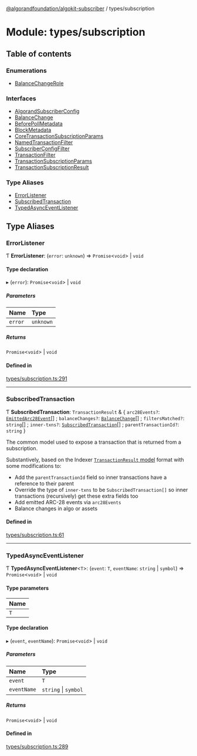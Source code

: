 [@algorandfoundation/algokit-subscriber](../README.md) / types/subscription

# Module: types/subscription

## Table of contents

### Enumerations

- [BalanceChangeRole](../enums/types_subscription.BalanceChangeRole.md)

### Interfaces

- [AlgorandSubscriberConfig](../interfaces/types_subscription.AlgorandSubscriberConfig.md)
- [BalanceChange](../interfaces/types_subscription.BalanceChange.md)
- [BeforePollMetadata](../interfaces/types_subscription.BeforePollMetadata.md)
- [BlockMetadata](../interfaces/types_subscription.BlockMetadata.md)
- [CoreTransactionSubscriptionParams](../interfaces/types_subscription.CoreTransactionSubscriptionParams.md)
- [NamedTransactionFilter](../interfaces/types_subscription.NamedTransactionFilter.md)
- [SubscriberConfigFilter](../interfaces/types_subscription.SubscriberConfigFilter.md)
- [TransactionFilter](../interfaces/types_subscription.TransactionFilter.md)
- [TransactionSubscriptionParams](../interfaces/types_subscription.TransactionSubscriptionParams.md)
- [TransactionSubscriptionResult](../interfaces/types_subscription.TransactionSubscriptionResult.md)

### Type Aliases

- [ErrorListener](types_subscription.md#errorlistener)
- [SubscribedTransaction](types_subscription.md#subscribedtransaction)
- [TypedAsyncEventListener](types_subscription.md#typedasynceventlistener)

## Type Aliases

### ErrorListener

Ƭ **ErrorListener**: (`error`: `unknown`) => `Promise`\<`void`\> \| `void`

#### Type declaration

▸ (`error`): `Promise`\<`void`\> \| `void`

##### Parameters

| Name | Type |
| :------ | :------ |
| `error` | `unknown` |

##### Returns

`Promise`\<`void`\> \| `void`

#### Defined in

[types/subscription.ts:291](https://github.com/algorandfoundation/algokit-subscriber-ts/blob/main/src/types/subscription.ts#L291)

___

### SubscribedTransaction

Ƭ **SubscribedTransaction**: `TransactionResult` & \{ `arc28Events?`: [`EmittedArc28Event`](../interfaces/types_arc_28.EmittedArc28Event.md)[] ; `balanceChanges?`: [`BalanceChange`](../interfaces/types_subscription.BalanceChange.md)[] ; `filtersMatched?`: `string`[] ; `inner-txns?`: [`SubscribedTransaction`](types_subscription.md#subscribedtransaction)[] ; `parentTransactionId?`: `string`  }

The common model used to expose a transaction that is returned from a subscription.

Substantively, based on the Indexer  [`TransactionResult` model](https://developer.algorand.org/docs/rest-apis/indexer/#transaction) format with some modifications to:
* Add the `parentTransactionId` field so inner transactions have a reference to their parent
* Override the type of `inner-txns` to be `SubscribedTransaction[]` so inner transactions (recursively) get these extra fields too
* Add emitted ARC-28 events via `arc28Events`
* Balance changes in algo or assets

#### Defined in

[types/subscription.ts:61](https://github.com/algorandfoundation/algokit-subscriber-ts/blob/main/src/types/subscription.ts#L61)

___

### TypedAsyncEventListener

Ƭ **TypedAsyncEventListener**\<`T`\>: (`event`: `T`, `eventName`: `string` \| `symbol`) => `Promise`\<`void`\> \| `void`

#### Type parameters

| Name |
| :------ |
| `T` |

#### Type declaration

▸ (`event`, `eventName`): `Promise`\<`void`\> \| `void`

##### Parameters

| Name | Type |
| :------ | :------ |
| `event` | `T` |
| `eventName` | `string` \| `symbol` |

##### Returns

`Promise`\<`void`\> \| `void`

#### Defined in

[types/subscription.ts:289](https://github.com/algorandfoundation/algokit-subscriber-ts/blob/main/src/types/subscription.ts#L289)
